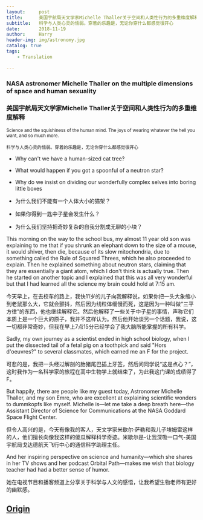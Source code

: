```yaml
---
layout:     post
title:      美国宇航局天文学家Michelle Thaller关于空间和人类性行为的多重维度解释
subtitle:   科学与人类心灵的懦弱。穿着的乐趣是，无论你穿什么都感觉很开心
date:       2018-11-19
author:     Harry
header-img: img/astronomy.jpg
catalog: true
tags:
    - Translation

---
```


### NASA astronomer Michelle Thaller on ​the multiple dimensions of space and human sexuality

### 美国宇航局天文学家Michelle Thaller关于空间和人类性行为的多重维度解释

<small>Science and the squishiness of the human mind. The joys of wearing whatever the hell you want, and so much more.</small>

<small>科学与人类心灵的懦弱。穿着的乐趣是，无论你穿什么都感觉很开心</small>

* Why can't we have a human-sized cat tree?
* What would happen if you got a spoonful of a neutron star?
* Why do we insist on dividing our wonderfully complex selves into boring little boxes


* 为什么我们不能有一个人体大小的猫架？
* 如果你得到一匙中子星会发生什么？
* 为什么我们坚持把奇妙复杂的自我分割成无聊的小块？

This morning on the way to the school bus, my almost 11 year old son was explaining to me that if you shrunk an elephant down to the size of a mouse, it would shiver, then die, because of its slow mitochondria, due to something called the Rule of Squared Threes, which he also proceeded to explain. Then he explained something about neutron stars, claiming that they are essentially a giant atom, which I don't think is actually true. Then he started on another topic and I explained that this was all very wonderful but that I had learned all the science my brain could hold at 7:15 am.

今天早上，在去校车的路上，我快11岁的儿子向我解释说，如果你把一头大象缩小到老鼠那么大，它就会颤抖，然后因为线粒体缓慢而死，这是因为一种叫做“三平方律”的东西，他也继续解释它。然后他解释了一些关于中子星的事情，声称它们本质上是一个巨大的原子，我并不这样认为。然后他开始谈另一个话题，我说，这一切都非常奇妙，但我在早上7点15分已经学会了我大脑所能掌握的所有科学。

Sadly, my own journey as a scientist ended in high school biology, when I put the dissected tail of a fetal pig on a toothpick and said "Hors d'oeuvres?" to several classmates, which earned me an F for the project.

可悲的是，我把一头经过解剖的胎猪尾巴插上牙签，然后问同学说“这是点心？”，这时我作为一名科学家的旅程在高中生物学上就结束了，为此我这门课的成绩得了F。

But happily, there are people like my guest today, Astronomer Michelle Thaller, and my son Emre, who are excellent at explaining scientific wonders to dummkopfs like myself. Michelle is—let me take a deep breath here—the Assistant Director of Science for Communications at the NASA Goddard Space Flight Center.

但令人高兴的是，今天有像我的客人，天文学家米歇尔·萨勒和我儿子埃姆雷这样的人，他们擅长向像我这样的傻瓜解释科学奇迹。米歇尔是-让我深吸一口气-美国宇航局戈达德航天飞行中心的通信科学助理主任。

 And her inspiring perspective on science and humanity—which she shares in her TV shows and her podcast Orbital Path—makes me wish that biology teacher had had a better sense of humor.

 她在电视节目和播客频道上分享关于科学与人文的感悟，让我希望生物老师有更好的幽默感。

 ## [Origin](https://bigthink.com/podcast/nasa-astronomer-michelle-thaller-on-the-multiple-dimensions-of-space-and-human-sexuality)
